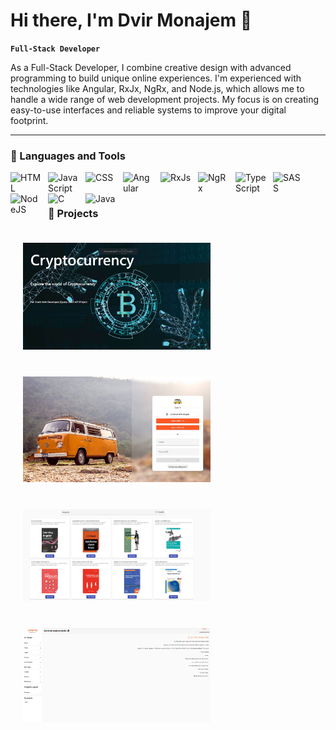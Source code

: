 # Hi there, I'm Dvir Monajem 👋

**`Full-Stack Developer `**

As a Full-Stack Developer, I combine creative design with advanced programming to build unique online experiences. 
 I'm experienced with technologies like Angular, RxJx, NgRx, and Node.js, which allows me to handle a wide range of web development projects. 
My focus is on creating easy-to-use interfaces and reliable systems to improve your digital footprint.

---

### 🧰 Languages and Tools

<img align="left" alt="HTML" width="50px" style="padding-right:10px;" src="https://cdn.jsdelivr.net/gh/devicons/devicon/icons/html5/html5-plain.svg" />
<img align="left" alt="JavaScript" width="50px" style="padding-right:10px;" src="https://cdn.jsdelivr.net/gh/devicons/devicon/icons/javascript/javascript-plain.svg" />
<img align="left" alt="CSS" width="50px" style="padding-right:10px;" src="https://cdn.jsdelivr.net/gh/devicons/devicon/icons/css3/css3-plain.svg" />
<img align="left" alt="Angular" width="50px" style="padding-right:10px;" src="https://cdn.jsdelivr.net/gh/devicons/devicon/icons/angularjs/angularjs-plain.svg" />
<img align="left" alt="RxJs" width="50px" style="padding-right:10px;" src="https://cdn.jsdelivr.net/gh/devicons/devicon@latest/icons/rxjs/rxjs-original.svg" />
<img align="left" alt="NgRx" width="50px" style="padding-right:10px;" src="https://cdn.jsdelivr.net/gh/devicons/devicon@latest/icons/ngrx/ngrx-original.svg" />
<img align="left" alt="TypeScript" width="50px" style="padding-right:10px;" src="https://cdn.jsdelivr.net/gh/devicons/devicon/icons/typescript/typescript-plain.svg" />
<img align="left" alt="SASS" width="50px" style="padding-right:10px;" src="https://cdn.jsdelivr.net/gh/devicons/devicon/icons/sass/sass-original.svg" />
<img align="left" alt="NodeJS" width="50px" style="padding-right:10px;" src="https://cdn.jsdelivr.net/gh/devicons/devicon/icons/nodejs/nodejs-original.svg" />
<img align="left" alt="C" width="50px" style="padding-right:10px;" src="https://cdn.jsdelivr.net/gh/devicons/devicon/icons/c/c-line.svg" />
<img align="left" alt="Java" width="50px" style="padding-right:10px;" src="https://cdn.jsdelivr.net/gh/devicons/devicon/icons/java/java-original.svg"/>
<br />

#

### 🔭 Projects

<a href="https://coincryptohub.web.app/" target="_blank" style="display: inline-block; margin: 10px;">
  <img src="https://github.com/DvirMon/DvirMon/blob/main/coins-app.png" alt="Crypto-Coins" width="300" style="padding: 10px;">
</a>

<a href="https://travel-on-811d5.firebaseapp.com/" target="_blank" style="display: inline-block; margin: 10px;">
  <img src="https://github.com/DvirMon/DvirMon/blob/main/travel-app.png" alt="Travel-On" width="300" style="padding: 10px;">
</a>

<a href="https://angular-books-scape.firebaseapp.com/home" target="_blank" style="display: inline-block; margin: 10px;">
  <img src="https://github.com/DvirMon/DvirMon/blob/main/books-scape-app.png" alt="Books-Scape" width="300" style="padding: 10px;">
</a>

<a href="https://comrax-dev.dlz8gx14w80dd.amplifyapp.com/" target="_blank" style="display: inline-block; margin: 10px;">
  <img src="https://github.com/DvirMon/DvirMon/blob/main/comrax-ui.png" alt="Kakakl-UI" width="300" style="padding: 10px;">
</a>

